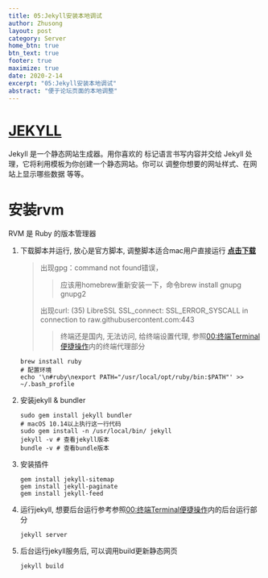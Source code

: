 ```yaml
---
title: 05:Jekyll安装本地调试
author: Zhusong
layout: post
category: Server
home_btn: true
btn_text: true
footer: true
maximize: true
date: 2020-2-14
excerpt: "05:Jekyll安装本地调试"
abstract: "便于论坛页面的本地调整"
---
```


# [JEKYLL](https://jekyllrb.com/docs/installation/macos/)

Jekyll 是一个静态网站生成器。用你喜欢的 标记语言书写内容并交给 Jekyll 处理，它将利用模板为你创建一个静态网站。你可以 调整你想要的网址样式、在网站上显示哪些数据 等等。


# 安装rvm
RVM 是 Ruby 的版本管理器

1. 下载脚本并运行, 放心是官方脚本, 调整脚本适合mac用户直接运行 [__点击下载__]({{site.assets_path}}/file/rvm_install.sh)  
	> 出现gpg：command not found错误，  
	>> 应该用homebrew重新安装一下，命令brew install gnupg gnupg2  
	>
	> 出现curl: (35) LibreSSL SSL\_connect: SSL\_ERROR\_SYSCALL in connection to raw.githubusercontent.com:443  
	>> 终端还是国内, 无法访问, 给终端设置代理, 参照[00:终端Terminal便捷操作](</terminal>)内的终端代理部分  

	```shell
	brew install ruby
	# 配置环境
	echo '\n#ruby\nexport PATH="/usr/local/opt/ruby/bin:$PATH"' >> ~/.bash_profile
	```
	
2. 安装jekyll & bundler
	
	```shell
	sudo gem install jekyll bundler
	# macOS 10.14以上执行这一行代码
	sudo gem install -n /usr/local/bin/ jekyll
	jekyll -v # 查看jekyll版本
	bundle -v # 查看bundle版本
	```
	
3. 安装插件

	```shell
	gem install jekyll-sitemap
	gem install jekyll-paginate
	gem install jekyll-feed
	```
4. 运行jekyll, 想要后台运行参考参照[00:终端Terminal便捷操作](</terminal>)内的后台运行部分

	```shell
	jekyll server
	```
5. 后台运行jekyll服务后, 可以调用build更新静态网页

	```shell
	jekyll build
	```